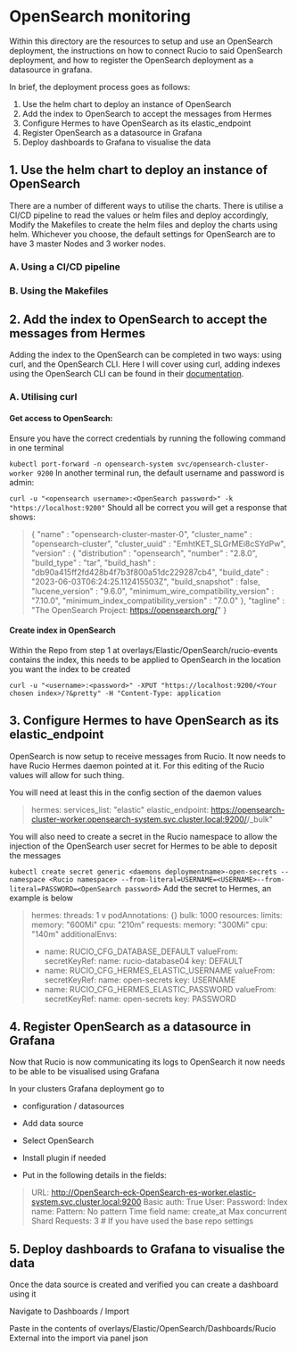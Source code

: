 # OpenSearch monitoring

Within this directory are the resources to setup and use an OpenSearch deployment, the instructions on how to connect Rucio to said OpenSearch deployment, and how to register the OpenSearch deployment as a datasource in grafana.

In brief, the deployment process goes as follows:
1. Use the helm chart to deploy an instance of OpenSearch
2. Add the index to OpenSearch to accept the messages from Hermes
3. Configure Hermes to have OpenSearch as its elastic_endpoint
4. Register OpenSearch as a datasource in Grafana
5. Deploy dashboards to Grafana to visualise the data


## 1. Use the helm chart to deploy an instance of OpenSearch

There are a number of different ways to utilise the charts. There is utilise a CI/CD pipeline to read the values or helm files and deploy accordingly, Modify the Makefiles to create the helm files and deploy the charts using helm.
Whichever you choose, the default settings for OpenSearch are to have 3 master Nodes and 3 worker nodes.

### A. Using a CI/CD pipeline


### B. Using the Makefiles


## 2. Add the index to OpenSearch to accept the messages from Hermes

Adding the index to the OpenSearch can be completed in two ways: using curl, and the OpenSearch CLI. Here I will cover using curl, adding indexes using the OpenSearch CLI can be found in their [documentation](https://opensearch.org/docs/latest/api-reference/index-apis/create-index/).

### A. Utilising curl

#### Get access to OpenSearch:

Ensure you have the correct credentials by running the following command in one terminal 



`kubectl port-forward -n opensearch-system svc/opensearch-cluster-worker 9200`
In another terminal run, the default username and password is admin:



`curl -u "<opensearch username>:<OpenSearch password>" -k "https://localhost:9200"`
Should all be correct you will get a response that shows:



>    {
>    "name" : "opensearch-cluster-master-0",
>    "cluster_name" : "opensearch-cluster",
>    "cluster_uuid" : "EmhtKET_SLGrMEi8cSYdPw",
>    "version" : {
>        "distribution" : "opensearch",
>        "number" : "2.8.0",
>        "build_type" : "tar",
>        "build_hash" : "db90a415ff2fd428b4f7b3f800a51dc229287cb4",
>        "build_date" : "2023-06-03T06:24:25.112415503Z",
>        "build_snapshot" : false,
>        "lucene_version" : "9.6.0",
>        "minimum_wire_compatibility_version" : "7.10.0",
>        "minimum_index_compatibility_version" : "7.0.0"
>    },
>    "tagline" : "The OpenSearch Project: https://opensearch.org/"
>    }

#### Create index in OpenSearch
Within the Repo from step 1 at overlays/Elastic/OpenSearch/rucio-events contains the index, this needs to be applied to OpenSearch in the location you want the index to be created 

`curl -u "<username>:<password>" -XPUT "https://localhost:9200/<Your chosen index>/?&pretty" -H "Content-Type: application`


## 3. Configure Hermes to have OpenSearch as its elastic_endpoint

OpenSearch is now setup to receive messages from Rucio. It now needs to have Rucio Hermes daemon pointed at it. For this editing of the Rucio values will allow for such thing. 

You will need at least this in the config section of the daemon values 



>  hermes:
>    services_list: "elastic"
>    elastic_endpoint: https://opensearch-cluster-worker.opensearch-system.svc.cluster.local:9200/<your chosen index>/_bulk"

You will also need to create a secret in the Rucio namespace to allow the injection of the OpenSearch user secret for Hermes to be able to deposit the messages 



`kubectl create secret generic <daemons deploymentname>-open-secrets --namespace <Rucio namespace> --from-literal=USERNAME=<USERNAME>--from-literal=PASSWORD=<OpenSearch password>`
Add the secret to Hermes, an example is below



>hermes:
>  threads: 1
v  podAnnotations: {}
>  bulk: 1000
>  resources:
>    limits:
>      memory: "600Mi"
>      cpu: "210m"
>    requests:
>      memory: "300Mi"
>      cpu: "140m"
>  additionalEnvs:
>  - name: RUCIO_CFG_DATABASE_DEFAULT
>    valueFrom:
>      secretKeyRef:
>        name: rucio-database04
>        key: DEFAULT
>  - name: RUCIO_CFG_HERMES_ELASTIC_USERNAME
>    valueFrom:
>      secretKeyRef:
>        name: open-secrets
>        key: USERNAME
>  - name: RUCIO_CFG_HERMES_ELASTIC_PASSWORD
>    valueFrom:
>      secretKeyRef:
>        name: open-secrets
>        key: PASSWORD


## 4. Register OpenSearch as a datasource in Grafana

Now that Rucio is now communicating its logs to OpenSearch it now needs to be able to be visualised using Grafana

In your clusters Grafana deployment go to

- configuration / datasources

- Add data source

- Select OpenSearch

- Install plugin if needed

- Put in the following details in the fields: 

>URL: http://OpenSearch-eck-OpenSearch-es-worker.elastic-system.svc.cluster.local:9200
>Basic auth: True
>User: <USERNAME>
>Password: <OpenSearch password>
>Index name: <your Index>
>Pattern: No pattern
>Time field name: create_at
>Max concurrent Shard Requests: 3 # If you have used the base repo settings


## 5. Deploy dashboards to Grafana to visualise the data

Once the data source is created and verified you can create a dashboard using it

Navigate to Dashboards / Import

Paste in the contents of overlays/Elastic/OpenSearch/Dashboards/Rucio External into the import via panel json